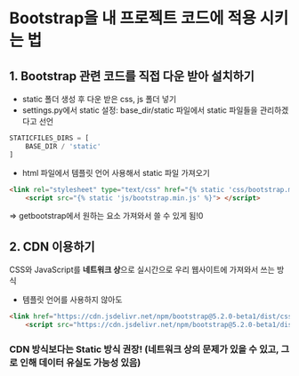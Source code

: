# Bootstrap을 내 프로젝트 코드에 적용 시키는 법
## 1. Bootstrap 관련 코드를 직접 다운 받아 설치하기
- static 폴더 생성 후 다운 받은 css, js 폴더 넣기
- settings.py에서 static 설정: base_dir/static 파일에서 static 파일들을 관리하겠다고 선언
```python
STATICFILES_DIRS = [
    BASE_DIR / 'static'
]
```

- html 파일에서 템플릿 언어 사용해서 static 파일 가져오기

```html
<link rel="stylesheet" type="text/css" href="{% static 'css/bootstrap.min.css' %}">
    <script src="{% static 'js/bootstrap.min.js' %}"> </script>
```
=> getbootstrap에서 원하는 요소 가져와서 쓸 수 있게 됨!0
## 2. CDN 이용하기
CSS와 JavaScript를 **네트워크 상**으로 실시간으로 우리 웹사이트에 가져와서 쓰는 방식
- 템플릿 언어를 사용하지 않아도 
``` html
<link href="https://cdn.jsdelivr.net/npm/bootstrap@5.2.0-beta1/dist/css/bootstrap.min.css" rel="stylesheet" integrity="sha384-0evHe/X+R7YkIZDRvuzKMRqM+OrBnVFBL6DOitfPri4tjfHxaWutUpFmBp4vmVor" crossorigin="anonymous">
    <script src="https://cdn.jsdelivr.net/npm/bootstrap@5.2.0-beta1/dist/js/bootstrap.bundle.min.js" integrity="sha384-pprn3073KE6tl6bjs2QrFaJGz5/SUsLqktiwsUTF55Jfv3qYSDhgCecCxMW52nD2" crossorigin="anonymous"></script>
```

### CDN 방식보다는 Static 방식 권장! (네트워크 상의 문제가 있을 수 있고, 그로 인해 데이터 유실도 가능성 있음)